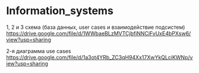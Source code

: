 # Information_systems


1, 2 и 3 схема (база данных, user cases и взаимодействие подсистем)
https://drive.google.com/file/d/1WWbaeBLzMVTCjbfiNNCiFvUxE4bPXsw6/view?usp=sharing

2-я диаграмма use cases
https://drive.google.com/file/d/1a3ot4YRb_ZC3qH94Xx17XwYkQLciKWNp/view?usp=sharing
